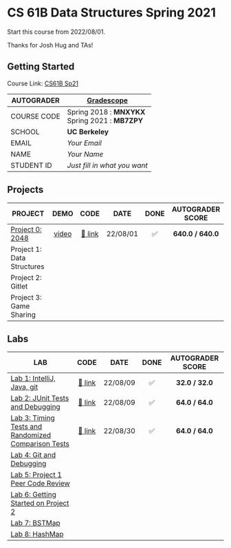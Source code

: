 # CS 61B Data Structures Spring 2021

Start this course from 2022/08/01.

Thanks for Josh Hug and TAs!

## Getting Started

Course Link: [CS61B Sp21](https://sp21.datastructur.es/)

| AUTOGRADER  | [Gradescope](https://www.gradescope.com/)             |
| ----------- | ----------------------------------------------------- |
| COURSE CODE | Spring 2018 : **MNXYKX** <br>Spring 2021 : **MB7ZPY** |
| SCHOOL      | **UC Berkeley**                                       |
| EMAIL       | _Your Email_                                          |
| NAME        | _Your Name_                                           |
| STUDENT ID  | _Just fill in what you want_                          |

## Projects

| PROJECT                                                                    |                         DEMO                         |          CODE           |   DATE   |        DONE        | AUTOGRADER SCORE  |
| -------------------------------------------------------------------------- | :--------------------------------------------------: | :---------------------: | :------: | :----------------: | :---------------: |
| [Project 0: 2048](https://sp21.datastructur.es/materials/proj/proj0/proj0) | [video](https://www.youtube.com/watch?v=6Jsv1mstx2I) | [:link: link](./proj0/) | 22/08/01 | :white_check_mark: | **640.0 / 640.0** |
| Project 1: Data Structures                                                 |                                                      |                         |          |                    |                   |
| Project 2: Gitlet                                                          |                                                      |                         |          |                    |                   |
| Project 3: Game Sharing                                                    |                                                      |                         |          |                    |                   |

## Labs

| LAB                                                                                                         |          CODE          |   DATE   |        DONE        | AUTOGRADER SCORE |
| ----------------------------------------------------------------------------------------------------------- | :--------------------: | :------: | :----------------: | :--------------: |
| [Lab 1: IntelliJ, Java, git](https://sp21.datastructur.es/materials/lab/lab1/lab1)                          | [:link: link](./lab1/) | 22/08/09 | :white_check_mark: | **32.0 / 32.0**  |
| [Lab 2: JUnit Tests and Debugging](https://sp21.datastructur.es/materials/lab/lab2/lab2)                    | [:link: link](./lab2/) | 22/08/09 | :white_check_mark: | **64.0 / 64.0**  |
| [Lab 3: Timing Tests and Randomized Comparison Tests](https://sp21.datastructur.es/materials/lab/lab3/lab3) | [:link: link](./lab3/) | 22/08/30 | :white_check_mark: | **64.0 / 64.0**  |
| [Lab 4: Git and Debugging](https://sp21.datastructur.es/materials/lab/lab4/lab4)                            |                        |          |                    |                  |
| [Lab 5: Project 1 Peer Code Review](https://sp21.datastructur.es/materials/lab/lab5/lab5)                   |                        |          |                    |                  |
| [Lab 6: Getting Started on Project 2](https://sp21.datastructur.es/materials/lab/lab6/lab6)                 |                        |          |                    |                  |
| [Lab 7: BSTMap](https://sp21.datastructur.es/materials/lab/lab7/lab7)                                       |                        |          |                    |                  |
| [Lab 8: HashMap](https://sp21.datastructur.es/materials/lab/lab8/lab8)                                      |                        |          |                    |                  |
